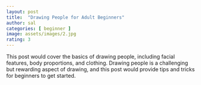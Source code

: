 ```yaml
---
layout: post
title:  "Drawing People for Adult Beginners"
author: sal
categories: [ beginner ]
image: assets/images/2.jpg
rating: 3
---
```


This post would cover the basics of drawing people, including facial features, body proportions, and clothing. Drawing people is a challenging but rewarding aspect of drawing, and this post would provide tips and tricks for beginners to get started.
